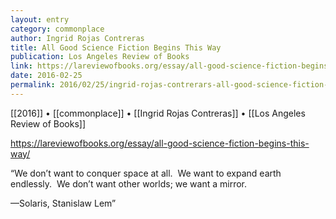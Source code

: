 ```yaml
---
layout: entry
category: commonplace
author: Ingrid Rojas Contreras
title: All Good Science Fiction Begins This Way
publication: Los Angeles Review of Books
link: https://lareviewofbooks.org/essay/all-good-science-fiction-begins-this-way/
date: 2016-02-25
permalink: 2016/02/25/ingrid-rojas-contrerars-all-good-science-fiction-begins-this-way
---
```


[[2016]] • [[commonplace]] • [[Ingrid Rojas Contreras]] • [[Los Angeles Review of Books]]

https://lareviewofbooks.org/essay/all-good-science-fiction-begins-this-way/

“We don’t want to conquer space at all. 
We want to expand earth endlessly. 
We don’t want other worlds; we want a mirror.

—Solaris, Stanislaw Lem”

